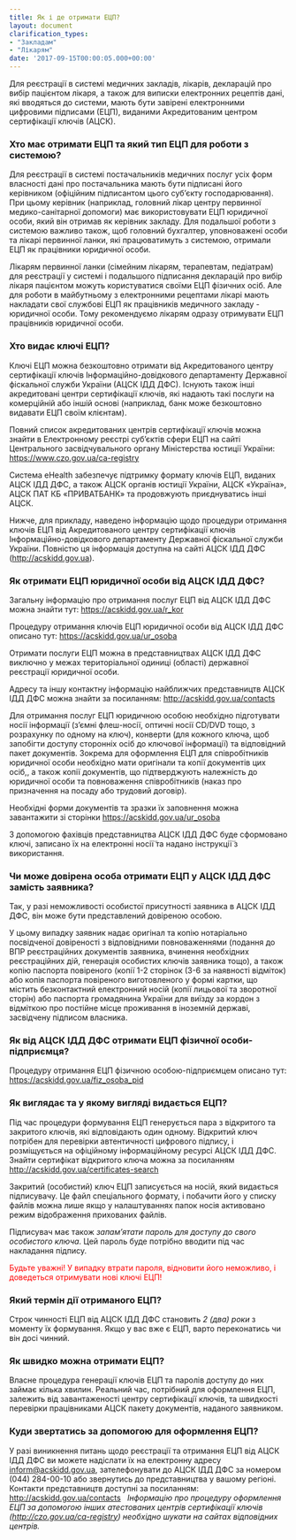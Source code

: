 ```yaml
---
title: Як і де отримати ЕЦП?
layout: document
clarification_types:
- "Закладам"
- "Лікарям"
date: '2017-09-15T00:00:05.000+00:00'
---
```


Для реєстрації в системі медичних закладів, лікарів, декларацій про вибір пацієнтом лікаря<!--more-->, а також для виписки електронних рецептів дані, які вводяться до системи, мають бути завірені електронними цифровими підписами (ЕЦП), виданими Акредитованим центром сертифікації ключів (АЦСК).

### Хто має отримати ЕЦП та який тип ЕЦП для роботи з системою?
Для реєстрації в системі постачальників медичних послуг усіх форм власності дані про постачальника мають бути підписані його керівником (офіційним підписантом цього суб’єкту господарювання). При цьому керівник (наприклад, головний лікар центру первинної медико-санітарної допомоги) має використовувати ЕЦП юридичної особи, який він отримав як керівник закладу.
Для подальшої роботи з системою важливо також, щоб головний бухгалтер, уповноважені особи та лікарі первинної ланки, які працюватимуть з системою, отримали ЕЦП як працівники юридичної особи.

Лікарям первинної ланки (сімейним лікарям, терапевтам, педіатрам) для реєстрації у системі і подальшого підписання декларацій про вибір лікаря пацієнтом можуть користуватися своїми ЕЦП фізичних осіб. Але для роботи в майбутньому з електронними рецептами лікарі мають накладати свої службові ЕЦП як працівників медичного закладу - юридичної особи. Тому рекомендуємо лікарям одразу отримувати ЕЦП працівників юридичної особи.

### Хто видає ключі ЕЦП?

Ключі ЕЦП можна безкоштовно отримати від Акредитованого центру сертифікації ключів Інформаційно-довідкового департаменту Державної фіскальної служби України (АЦСК ІДД ДФС). Існують також інші акредитовані центри сертифікації ключів, які надають такі послуги на комерційній або іншій основі (наприклад, банк може безкоштовно видавати ЕЦП своїм клієнтам).

Повний список акредитованих центрів сертифікації ключів можна знайти в Електронному реєстрі суб’єктів сфери ЕЦП на сайті Центрального засвідчувального органу Міністерства юстиції України:
<a style="color: #4880ed" href="https://www.czo.gov.ua/ca-registry" target="_blank">https://www.czo.gov.ua/ca-registry</a>

Система eHealth забезпечує підтримку формату ключів ЕЦП, виданих АЦСК ІДД ДФС, а також АЦСК органів юстиції України, АЦСК «Україна», АЦСК ПАТ КБ «ПРИВАТБАНК» та продовжують приєднуватись інші АЦСК.

Нижче, для прикладу, наведено інформацію щодо процедури отримання ключів ЕЦП від Акредитованого центру сертифікації ключів Інформаційно-довідкового департаменту Державної фіскальної служби України. Повністю ця інформація доступна на сайті АЦСК ІДД ДФС (http://acskidd.gov.ua).

### Як отримати ЕЦП юридичної особи від АЦСК ІДД ДФС?

Загальну інформацію про отримання послуг ЕЦП від АЦСК ІДД ДФС можна знайти тут:
<a style="color: #4880ed" href="https://acskidd.gov.ua/r_kor" target="_blank">https://acskidd.gov.ua/r_kor</a>

Процедуру отримання ключів ЕЦП юридичної особи від АЦСК ІДД ДФС описано тут:
<a style="color: #4880ed" href="https://acskidd.gov.ua/ur_osoba" target="_blank">https://acskidd.gov.ua/ur_osoba</a>

Отримати послуги ЕЦП можна в представництвах АЦСК ІДД ДФС виключно у межах територіальної одиниці (області) державної реєстрації юридичної особи.

Адресу та іншу контактну інформацію найближчих представництв АЦСК ІДД ДФС можна знайти за посиланням:
<a style="color: #4880ed" href="http://acskidd.gov.ua/contacts" target="_blank">http://acskidd.gov.ua/contacts</a>

Для отримання послуг ЕЦП юридичною особою необхідно підготувати носії інформації (з’ємні флеш-носії, оптичні носії CD/DVD тощо, з розрахунку по одному на ключ), конверти (для кожного ключа, щоб запобігти доступу сторонніх осіб до ключової інформації) та відповідний пакет документів.
Зокрема для оформлення ЕЦП для співробітників юридичної особи необхідно мати оригінали та копії документів цих осіб,, а також копії документів, що підтверджують належність до юридичної особи та повноваження співробітників (наказ про призначення на посаду або трудовий договір).

Необхідні форми документів та зразки їх заповнення можна завантажити зі сторінки <a style="color: #4880ed" href="https://acskidd.gov.ua/ur_osoba" target="_blank">https://acskidd.gov.ua/ur_osoba</a>

З допомогою фахівців представництва АЦСК ІДД ДФС буде сформовано ключі, записано їх на електронні носії̈ та надано інструкції̈ з використання.

### Чи може довірена особа отримати ЕЦП у АЦСК ІДД ДФС замість заявника?
Так, у разі неможливості особистої присутності заявника в АЦСК ІДД ДФС, він може бути представлений довіреною особою.

У цьому випадку заявник надає оригінал та копію нотаріально посвідченої довіреності з відповідними повноваженнями (подання до ВПР реєстраційних документів заявника, вчинення необхідних реєстраційних дій, генерація особистих ключів заявника тощо), а також копію паспорта повіреного (копії 1-2 сторінок (3-6 за наявності відміток) або копія паспорта повіреного виготовленого у формі картки, що містить безконтактний електронний носій (копії лицьової та зворотної сторін) або паспорта громадянина України для виїзду за кордон з відміткою про постійне місце проживання в іноземній державі, засвідчену підписом власника.


### Як від АЦСК ІДД ДФС отримати ЕЦП фізичної особи-підприємця?
Процедуру отримання ЕЦП фізичною особою-підприємцем описано тут:
<a style="color: #4880ed" href="https://acskidd.gov.ua/fiz_osoba_pid" target="_blank">https://acskidd.gov.ua/fiz_osoba_pid</a>

### Як виглядає та у якому вигляді видається ЕЦП?
Під час процедури формування ЕЦП генерується пара з відкритого та закритого ключів, які відповідають один одному. Відкритий ключ потрібен для перевірки автентичності цифрового підпису, і розміщується на офіційному інформаційному ресурсі АЦСК ІДД ДФС. Знайти сертифікат відкритого ключа можна за посиланням
<a style="color: #4880ed" href="http://acskidd.gov.ua/certificates-search" target="_blank">http://acskidd.gov.ua/certificates-search</a>

Закритий (особистий) ключ ЕЦП записується на носій, який видається підписувачу. Це файл спеціального формату, і побачити його у списку файлів можна лише якщо у налаштуваннях папок носія активовано режим відображення прихованих файлів.

Підписувач має також *запам’ятати пароль для доступу до свого особистого ключа*. Цей пароль буде потрібно вводити під час накладання підпису.

<span style="color: red">Будьте уважні! У випадку втрати пароля, відновити його неможливо, і доведеться отримувати нові ключі ЕЦП!</span>

### Який термін дії отриманого ЕЦП?
Строк чинності ЕЦП від АЦСК ІДД ДФС становить *2 (два) роки* з моменту їх формування.
Якщо у вас вже є ЕЦП, варто переконатись чи він досі чинний.

### Як швидко можна отримати ЕЦП?
Власне процедура генерації ключів ЕЦП та паролів доступу до них займає кілька хвилин. Реальний час, потрібний для оформлення ЕЦП, залежить від завантаженості центру сертифікації ключів, та швидкості перевірки працівниками АЦСК пакету документів, наданого заявником.

### Куди звертатись за допомогою для оформлення ЕЦП?

У разі виникнення питань щодо реєстрації та отримання ЕЦП від АЦСК ІДД ДФС ви можете надіслати їх на електронну адресу inform@acskidd.gov.ua, зателефонувати до АЦСК ІДД ДФС за номером (044) 284-00-10 або звернутись до представництва у вашому регіоні. Контакти представництв доступні за посиланням:
<a style="color: #4880ed" href="http://acskidd.gov.ua/contacts" target="_blank">http://acskidd.gov.ua/contacts</a>
 
*Інформацію про процедуру оформлення ЕЦП за допомогою інших атестованих центрів сертифікації ключів (<a style="color: #4880ed" href="http://czo.gov.ua/ca-registry" target="_blank">http://czo.gov.ua/ca-registry</a>) необхідно шукати на сайтах відповідних центрів.*
 
